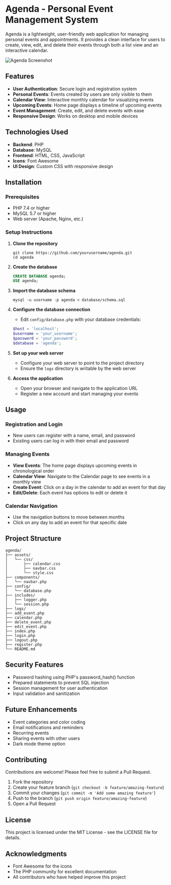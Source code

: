 # Agenda - Personal Event Management System

Agenda is a lightweight, user-friendly web application for managing personal events and appointments. It provides a clean interface for users to create, view, edit, and delete their events through both a list view and an interactive calendar.

![Agenda Screenshot](https://via.placeholder.com/800x400?text=Agenda+Screenshot)

## Features

- **User Authentication**: Secure login and registration system
- **Personal Events**: Events created by users are only visible to them
- **Calendar View**: Interactive monthly calendar for visualizing events
- **Upcoming Events**: Home page displays a timeline of upcoming events
- **Event Management**: Create, edit, and delete events with ease
- **Responsive Design**: Works on desktop and mobile devices

## Technologies Used

- **Backend**: PHP
- **Database**: MySQL
- **Frontend**: HTML, CSS, JavaScript
- **Icons**: Font Awesome
- **UI Design**: Custom CSS with responsive design

## Installation

### Prerequisites

- PHP 7.4 or higher
- MySQL 5.7 or higher
- Web server (Apache, Nginx, etc.)

### Setup Instructions

1. **Clone the repository**

   ```
   git clone https://github.com/yourusername/agenda.git
   cd agenda
   ```

2. **Create the database**

   ```sql
   CREATE DATABASE agenda;
   USE agenda;
   ```

3. **Import the database schema**

   ```
   mysql -u username -p agenda < database/schema.sql
   ```

4. **Configure the database connection**

   - Edit `config/database.php` with your database credentials:

   ```php
   $host = 'localhost';
   $username = 'your_username';
   $password = 'your_password';
   $database = 'agenda';
   ```

5. **Set up your web server**

   - Configure your web server to point to the project directory
   - Ensure the `logs` directory is writable by the web server

6. **Access the application**
   - Open your browser and navigate to the application URL
   - Register a new account and start managing your events

## Usage

### Registration and Login

- New users can register with a name, email, and password
- Existing users can log in with their email and password

### Managing Events

- **View Events**: The home page displays upcoming events in chronological order
- **Calendar View**: Navigate to the Calendar page to see events in a monthly view
- **Create Event**: Click on a day in the calendar to add an event for that day
- **Edit/Delete**: Each event has options to edit or delete it

### Calendar Navigation

- Use the navigation buttons to move between months
- Click on any day to add an event for that specific date

## Project Structure

```
agenda/
├── assets/
│   └── css/
│       ├── calendar.css
│       ├── navbar.css
│       └── style.css
├── components/
│   └── navbar.php
├── config/
│   └── database.php
├── includes/
│   ├── logger.php
│   └── session.php
├── logs/
├── add_event.php
├── calendar.php
├── delete_event.php
├── edit_event.php
├── index.php
├── login.php
├── logout.php
├── register.php
└── README.md
```

## Security Features

- Password hashing using PHP's password_hash() function
- Prepared statements to prevent SQL injection
- Session management for user authentication
- Input validation and sanitization

## Future Enhancements

- Event categories and color coding
- Email notifications and reminders
- Recurring events
- Sharing events with other users
- Dark mode theme option

## Contributing

Contributions are welcome! Please feel free to submit a Pull Request.

1. Fork the repository
2. Create your feature branch (`git checkout -b feature/amazing-feature`)
3. Commit your changes (`git commit -m 'Add some amazing feature'`)
4. Push to the branch (`git push origin feature/amazing-feature`)
5. Open a Pull Request

## License

This project is licensed under the MIT License - see the LICENSE file for details.

## Acknowledgments

- Font Awesome for the icons
- The PHP community for excellent documentation
- All contributors who have helped improve this project
